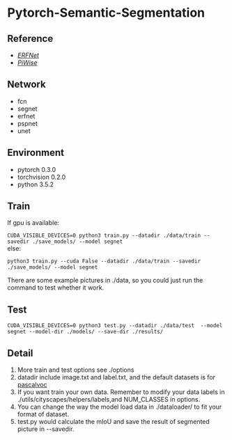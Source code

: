 # Pytorch-Semantic-Segmentation
## Reference
- *[ERFNet](https://github.com/Eromera/erfnet_pytorch)*
- *[PiWise](https://github.com/bodokaiser/piwise)*
## Network
- fcn
- segnet
- erfnet
- pspnet
- unet
## Environment
- pytorch 0.3.0
- torchvision 0.2.0
- python 3.5.2
## Train 
 If gpu is available:  
 
 `CUDA_VISIBLE_DEVICES=0 python3 train.py --datadir ./data/train --savedir ./save_models/ --model segnet`  
 else:  
 
 `python3 train.py --cuda False --datadir ./data/train --savedir ./save_models/ --model segnet`  
 
 There are some example pictures in ./data, so you could just run the command to test whether it  work.

## Test
 `CUDA_VISIBLE_DEVICES=0 python3 test.py --datadir ./data/test  --model segnet --model-dir ./models/ --save-dir ./results/`

## Detail
1. More train and test options see ./options
2. datadir include image.txt and label.txt, and the default datasets is for [pascalvoc](http://host.robots.ox.ac.uk/pascal/VOC/voc2012/segexamples/index.html)
3. If you want train your own data. Remember to modify your data labels in ./utils/cityscapes/helpers/labels,and NUM_CLASSES in options.
4. You can change the way the model load data in ./dataloader/ to fit your format of dataset. 
5. test.py would calculate the mIoU and save the result of segmented picture in --savedir.
